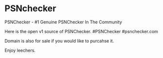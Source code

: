 # PSNchecker
PSNChecker - #1 Genuine PSNChecker In The Community

Here is the open v1 source of PSNChecker.
#PSNChecker
#psnchecker.com

Domain is also for sale if you would like to purcahse it.

Enjoy leechers.
